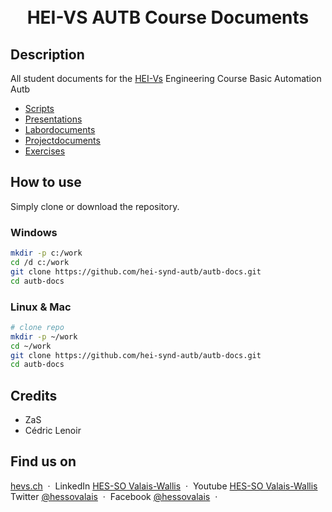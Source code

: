 <h1 align="center">
  <br>
  HEI-VS AUTB Course Documents
  <br>
</h1>

## Description

All student documents for the [HEI-Vs](https://hevs.ch/synd) Engineering Course Basic Automation Autb
* [Scripts](course/)
* [Presentations](slides/)
* [Labordocuments](labo)
* [Projectdocuments](project)
* [Exercises](exercises)

## How to use

Simply clone or download the repository.

### Windows

  ```bash
  mkdir -p c:/work
  cd /d c:/work
  git clone https://github.com/hei-synd-autb/autb-docs.git
  cd autb-docs
  ```

### Linux & Mac

  ```bash
  # clone repo
  mkdir -p ~/work
  cd ~/work
  git clone https://github.com/hei-synd-autb/autb-docs.git
  cd autb-docs
  ```

## Credits

* ZaS
* Cédric Lenoir

## Find us on

[hevs.ch](https://www.hevs.ch) &nbsp;&middot;&nbsp;
LinkedIn [HES-SO Valais-Wallis](https://www.linkedin.com/groups/104343/) &nbsp;&middot;&nbsp;
Youtube [HES-SO Valais-Wallis](https://www.youtube.com/user/HESSOVS)
Twitter [@hessovalais](https://twitter.com/hessovalais) &nbsp;&middot;&nbsp;
Facebook [@hessovalais](https://www.facebook.com/hessovalais) &nbsp;&middot;&nbsp;
